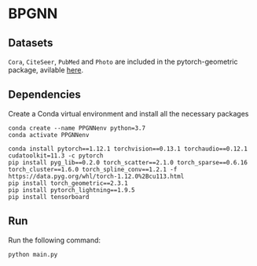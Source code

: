 # BPGNN

## Datasets
`Cora`, `CiteSeer`, `PubMed` and `Photo` are included in the pytorch-geometric package, avilable [here](https://github.com/pyg-team/pytorch_geometric/tree/master/torch_geometric/data).


## Dependencies
Create a Conda virtual environment and install all the necessary packages

```
conda create --name PPGNNenv python=3.7
conda activate PPGNNenv
```

```
conda install pytorch==1.12.1 torchvision==0.13.1 torchaudio==0.12.1 cudatoolkit=11.3 -c pytorch
pip install pyg_lib==0.2.0 torch_scatter==2.1.0 torch_sparse==0.6.16 torch_cluster==1.6.0 torch_spline_conv==1.2.1 -f https://data.pyg.org/whl/torch-1.12.0%2Bcu113.html
pip install torch_geometric==2.3.1 
pip install pytorch_lightning==1.9.5
pip install tensorboard
```


## Run
Run the following command:
```
python main.py 
``` 
